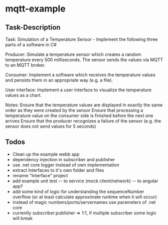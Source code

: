 # mqtt-example

## Task-Description
Task: Simulation of a Temperature Sensor - Implement the following three parts of a software in C#

Producer:
Simulate a temperature sensor which creates a random temperature every 500 milliseconds.
The sensor sends the values via MQTT to an MQTT broker.

Consumer:
Implement a software which receives the temperature values and persists them in an appropriate way (e.g. a file).

User interface:
Implement a user interface to visualize the temperature values as a chart.

Notes:
Ensure that the temperature values are displayed in exactly the same order as they were created by the sensor
Ensure that processing a temperature value on the consumer side is finished before the next one arrives
Ensure that the producer recognizes a failure of the sensor (e.g. the sensor does not send values for 5 seconds)




## Todos
- Clean up the example webb app
- dependency injection in subscriber and publisher
- use .net core logger instead of own implementation
- extract Interfaces to it's own folder and files
- rename "Interface" project
- add example unit test
-- to service (mock client/network)
-- to angular app?
- add some kind of logic for understanding the sequenceNumber overflow (or at least calculate approximate runtime when it will occur)
- instead of magic numbers/ports/servernames use parameters of .net core
- currently subscriber:publisher => 1:1, if multiple subscriber some logic will break

